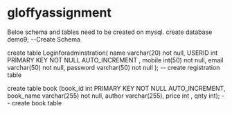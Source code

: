 # gloffyassignment

Beloe schema and tables need to be created on mysql.
create database demo9; --Create Schema 

create table Loginforadminstration(
name varchar(20) not null,
USERID int PRIMARY KEY NOT NULL AUTO_INCREMENT ,
mobile int(50) not null,
email varchar(50) not null,
password varchar(50) not null
); -- create registration table

create table book (book_id int PRIMARY KEY NOT NULL AUTO_INCREMENT, book_name varchar(255) not null,
  author varchar(255), price int , qnty int); -- create book table 
  
  #
  
 
